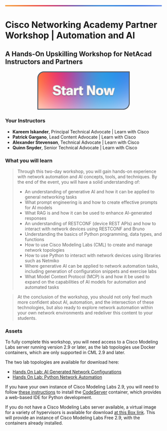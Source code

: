 ![line](./images/banner.png)

# Cisco Networking Academy Partner Workshop | Automation and AI

## A Hands-On Upskilling Workshop for NetAcad Instructors and Partners

<p align="center">
<a href="./day1/01-ai-in-networking/1.md"><img src="./images/start.png" width="300px"></a>
</p>

### Your Instructors

- **Kareem Iskander**, Principal Technical Advocate | Learn with Cisco
- **Patrick Gargano**, Lead Content Advocate | Learn with Cisco
- **Alexander Stevenson**, Technical Advocate | Learn with Cisco
- **Quinn Snyder**, Senior Technical Advocate | Learn with Cisco

### What you will learn

> Through this two-day workshop, you will gain hands-on experience with network automation and AI concepts, tools, and techniques. By the end of the event, you will have a solid understanding of:
>
> - An understanding of generative AI and how it can be applied to general networking tasks
> - What prompt engineering is and how to create effective prompts for AI models
> - What RAG is and how it can be used to enhance AI-generated responses
> - An understanding of RESTCONF (device REST APIs) and how to interact with network devices using RESTCONF and Bruno
> - Understanding the basics of Python programming, data types, and functions
> - How to use Cisco Modeling Labs (CML) to create and manage network topologies
> - How to use Python to interact with network devices using libraries such as Netmiko
> - Where generative AI can be applied to network automation tasks, including generation of configuration snippets and exercise labs
> - What Model Context Protocol (MCP) is and how it be used to expand on the capabilities of AI models for automation and automated tasks

> At the conclusion of the workshop, you should not only feel much more confident about AI, automation, and the intersection of these technologies, but also ready to explore network automation within your own network environments and redeliver this content to your students.

### Assets

To fully complete this workshop, you will need access to a Cisco Modeling Labs server running version 2.9 or later, as the lab topologies use Docker containers, which are only supported in CML 2.9 and later.

The two lab topologies are available for download here:

- [Hands On Lab: AI Generated Network Configurations](https://raw.githubusercontent.com/CiscoLearning/CiscoU.-Workshop/refs/heads/main/assets/Hands_On_Lab__AI_Generated_Network_Configurations.yaml
)
- [Hands On Lab: Python Network Automation](https://raw.githubusercontent.com/CiscoLearning/CiscoU.-Workshop/refs/heads/main/assets/Hands_On_Lab__Python_Network_Automation.yaml)

If you have your own instance of Cisco Modeling Labs 2.9, you will need to follow [these instructions](https://github.com/CiscoDevNet/cml-community/tree/master/node-definitions/opensource/code-server-custom-4.102) to install the [CodeServer](https://hub.docker.com/r/linuxserver/code-server) container, which provides a web-based IDE for Python development.

If you do not have a Cisco Modeling Labs server available, a virtual image for a variety of hypervisors is available for download [at this Box link](https://cisco.app.box.com/folder/340062289300?s=hmrhjoshhzez3vlzdisvk0s9frn0lh5c).  This will provide an instance of Cisco Modeling Labs Free 2.9, with the containers already installed.
